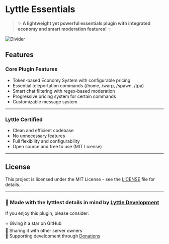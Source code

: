 # Lyttle Essentials



> ✨  **A lightweight yet powerful essentials plugin with integrated economy and smart moderation features!**  ✨


![Divider](https://raw.githubusercontent.com/Lyttle-Development/LyttleUtils/refs/heads/main/line.png)

## Features

### Core Plugin Features

-   Token-based Economy System with configurable pricing
-   Essential teleportation commands (/home, /warp, /spawn, /tpa)
-   Smart chat filtering with regex-based moderation
-   Progressive pricing system for certain commands
-   Customizable message system

----------

### Lyttle Certified

-   Clean and efficient codebase
-   No unnecessary features
-   Full flexibility and configurability
-   Open source and free to use (MIT License)


----------

## License

This project is licensed under the MIT License - see the  [LICENSE](https://github.com/Lyttle-Development/LyttleEssentials/blob/main/LICENSE)  file for details.

----------

### 🌟 Made with the lyttlest details in mind by  [Lyttle Development](https://www.lyttledevelopment.com/)

If you enjoy this plugin, please consider:

⭐ Giving it a star on GitHub  
💬 Sharing it with other server owners  
🎁 Supporting development through  [Donations](https://github.com/LyttleDevelopment)

